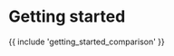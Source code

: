 ﻿---
Title: 'Getting started'
Navbar:
  Label: 'Documentation'
  Order: 1
Toc:
  Parent: 'Getting started'
  Label: 'How to use'
  Order: 1
---

# Getting started

<div>{{ include 'getting_started_comparison' }}<div>

